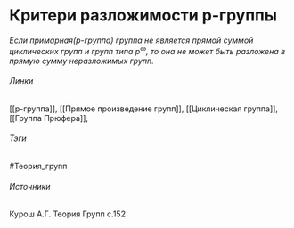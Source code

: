 # Критери разложимости p-группы
*Если примарная($p$-группа) группа не является прямой суммой циклических групп и групп типа $p^{\infty}$, то она не может быть разложена в прямую сумму неразложимых групп.*

###### Линки
 [[p-группа]], [[Прямое произведение групп]], [[Циклическая группа]], [[Группа Прюфера]], 
###### Тэги
 #Теория_групп 
###### Источники
 Курош А.Г. Теория Групп с.152